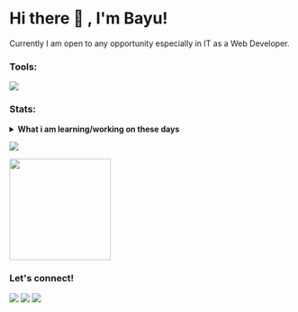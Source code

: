 # Hi there 👋 , I'm Bayu!
Currently I am open to any opportunity especially in IT as a Web Developer. 

### Tools:
<p>
    <img src="https://img.shields.io/badge/Text%20Editor-Visual%20Studio%20Code-blue?&logo=visual%20studio%20code&logoColor=blue" />
</p>

### Stats:
<details>
 <summary><strong>What i am learning/working on these days</strong></summary>
    - 🌱 I’m currently learning ReactJs </br>
    - 💬 Ask me about anything.</br>
    - 📫 How to reach me: <a href="mailto:bayuindrakusuma05@gmail.com">Email me!</a>  </br>
</details>
<p>
    <img src="https://github-readme-stats.vercel.app/api?username=bayuik&hide=contribs,prs&show_icons=true&hide_border=true&title_color=fff&text_color=fff&icon_color=fff&bg_color=8B64FF" />
</p>
<p>
    <img src="https://github-readme-stats.vercel.app/api/top-langs/?username=bayuik&layout=compact&icon_color=fff&title_color=fff&text_color=fff&bg_color=8B64FF" height=180 />
</p>

### Let's connect!
<p>
    <a href="https://www.linkedin.com/in/bayuik" target="blank"><img src="https://img.shields.io/badge/Bayu_Indra_Kusuma-30302f?style=flat&logo=linkedin" /></a>
    <a href="https://facebook.com/ibayuk" target="blank"><img src="https://img.shields.io/badge/BAYU_IK-30302f?style=flat&logo=facebook" /></a>
    <a href="https://www.instagram.com/bayuik_" target="blank"><img src="https://img.shields.io/badge/@bayuik_-30302f?style=flat&logo=instagram" /></a>
</p>
